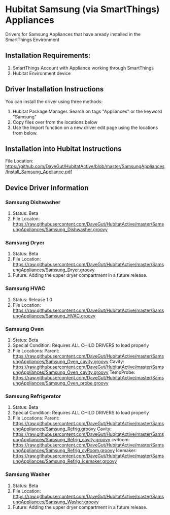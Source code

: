 # Hubitat Samsung (via SmartThings) Appliances
Drivers for Samsung Appliances that have aready installed in the SmartThings Environment

## Installation Requirements:
1.  SmartThings Account with Appliance working through SmartThings
2.  Hubitat Environment device

## Driver Installation Instructions
You can install the driver using three methods:
1.  Hubitat Package Manager.  Search on tags "Appliances" or the keyword "Samsung"
2.  Copy files over from the locations below
3.  Use the Import function on a new driver edit page using the locations from below.

## Installation into Hubitat Instructions
File Location:  https://github.com/DaveGut/HubitatActive/blob/master/SamsungAppliances/Install_Samsung_Appliance.pdf

## Device Driver Information
### Samsung Dishwasher
1.  Status: Beta
2.  File Locaton: https://raw.githubusercontent.com/DaveGut/HubitatActive/master/SamsungAppliances/Samsung_Dishwasher.groovy

### Samsung Dryer
1.  Status: Beta
2.  File Location: https://raw.githubusercontent.com/DaveGut/HubitatActive/master/SamsungAppliances/Samsung_Dryer.groovy
3.  Future: Adding the upper dryer compartment in a future release.

### Samsung HVAC
1.  Status: Release 1.0
2.  File Location: https://raw.githubusercontent.com/DaveGut/HubitatActive/master/SamsungAppliances/Samsung_HVAC.groovy

### Samsung Oven
1.  Status: Beta
2.  Special Condition: Requires ALL CHILD DRIVERS to load properly
3.  File Locations:
	Parent: https://raw.githubusercontent.com/DaveGut/HubitatActive/master/SamsungAppliances/Samsung_Oven_cavity.groovy
	Cavity: https://raw.githubusercontent.com/DaveGut/HubitatActive/master/SamsungAppliances/Samsung_Oven_cavity.groovy
	TempProbe: https://raw.githubusercontent.com/DaveGut/HubitatActive/master/SamsungAppliances/Samsung_Oven_probe.groovy

### Samsung Refrigerator
1.	Status: Beta
2.	Special Condition: Requires ALL CHILD DRIVERS to load properly
3.	File Locations:
	Parent: https://raw.githubusercontent.com/DaveGut/HubitatActive/master/SamsungAppliances/Samsung_Refrig.groovy
	Cavity: https://raw.githubusercontent.com/DaveGut/HubitatActive/master/SamsungAppliances/Samsung_Refrig_cavity.groovy
	cvRoom: https://raw.githubusercontent.com/DaveGut/HubitatActive/master/SamsungAppliances/Samsung_Refrig_cvRoom.groovy
	Icemaker: https://raw.githubusercontent.com/DaveGut/HubitatActive/master/SamsungAppliances/Samsung_Refrig_icemaker.groovy

### Samsung Washer
1.	Status: Beta
2.	File Location: https://raw.githubusercontent.com/DaveGut/HubitatActive/master/SamsungAppliances/Samsung_Washer.groovy
3.	Future: Adding the upper dryer compartment in a future release.

